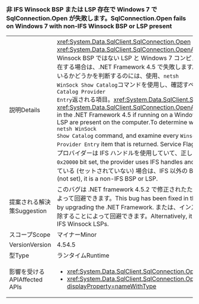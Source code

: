 ### <a name="sqlconnectionopen-fails-on-windows-7-with-non-ifs-winsock-bsp-or-lsp-present"></a><span data-ttu-id="8b9f0-101">非 IFS Winsock BSP または LSP 存在で Windows 7 で SqlConnection.Open が失敗します。</span><span class="sxs-lookup"><span data-stu-id="8b9f0-101">SqlConnection.Open fails on Windows 7 with non-IFS Winsock BSP or LSP present</span></span>

|   |   |
|---|---|
|<span data-ttu-id="8b9f0-102">説明</span><span class="sxs-lookup"><span data-stu-id="8b9f0-102">Details</span></span>|<span data-ttu-id="8b9f0-103"><xref:System.Data.SqlClient.SqlConnection.Open> および<xref:System.Data.SqlClient.SqlConnection.OpenAsync(System.Threading.CancellationToken)>IFS Winsock BSP ではない LSP と Windows 7 コンピューターで実行されているが、コンピューターに存在する場合は、.NET Framework 4.5 で失敗します。IFS BSP 以外または LSP がインストールされているかどうかを判断するのには、使用、<code>netsh WinSock Show Catalog</code>コマンドを使用し、確認すべて<code>Winsock Catalog Provider Entry</code>返される項目。</span><span class="sxs-lookup"><span data-stu-id="8b9f0-103"><xref:System.Data.SqlClient.SqlConnection.Open> and <xref:System.Data.SqlClient.SqlConnection.OpenAsync(System.Threading.CancellationToken)> fail in the .NET Framework 4.5 if running on a Windows 7 machine with a non-IFS Winsock BSP or LSP are present on the computer.To determine whether a non-IFS BSP or LSP is installed, use the <code>netsh WinSock Show Catalog</code> command, and examine every <code>Winsock Catalog Provider Entry</code> item that is returned.</span></span> <span data-ttu-id="8b9f0-104">Service Flags 値の <code>0x20000</code> ビットがセットされている場合、プロバイダーは IFS ハンドルを使用していて、正しく機能します。</span><span class="sxs-lookup"><span data-stu-id="8b9f0-104">If the Service Flags value has the <code>0x20000</code> bit set, the provider uses IFS handles and will work correctly.</span></span> <span data-ttu-id="8b9f0-105"><code>0x20000</code> ビットがクリアされている (セットされていない) 場合は、IFS 以外の BSP または LSP です。</span><span class="sxs-lookup"><span data-stu-id="8b9f0-105">If the <code>0x20000</code> bit is clear (not set), it is a non-IFS BSP or LSP.</span></span>|
|<span data-ttu-id="8b9f0-106">提案される解決策</span><span class="sxs-lookup"><span data-stu-id="8b9f0-106">Suggestion</span></span>|<span data-ttu-id="8b9f0-107">このバグは .NET framework 4.5.2 で修正されたため、.NET Framework をアップグレードすることによって回避できます。</span><span class="sxs-lookup"><span data-stu-id="8b9f0-107">This bug has been fixed in the .NET Framework 4.5.2, so it can be avoided by upgrading the .NET Framework.</span></span> <span data-ttu-id="8b9f0-108">または、インストールされている IFS 以外の Winsock LSP を削除することによって回避できます。</span><span class="sxs-lookup"><span data-stu-id="8b9f0-108">Alternatively, it can be avoided by removing any installed non-IFS Winsock LSPs.</span></span>|
|<span data-ttu-id="8b9f0-109">スコープ</span><span class="sxs-lookup"><span data-stu-id="8b9f0-109">Scope</span></span>|<span data-ttu-id="8b9f0-110">マイナー</span><span class="sxs-lookup"><span data-stu-id="8b9f0-110">Minor</span></span>|
|<span data-ttu-id="8b9f0-111">Version</span><span class="sxs-lookup"><span data-stu-id="8b9f0-111">Version</span></span>|<span data-ttu-id="8b9f0-112">4.5</span><span class="sxs-lookup"><span data-stu-id="8b9f0-112">4.5</span></span>|
|<span data-ttu-id="8b9f0-113">型</span><span class="sxs-lookup"><span data-stu-id="8b9f0-113">Type</span></span>|<span data-ttu-id="8b9f0-114">ランタイム</span><span class="sxs-lookup"><span data-stu-id="8b9f0-114">Runtime</span></span>|
|<span data-ttu-id="8b9f0-115">影響を受ける API</span><span class="sxs-lookup"><span data-stu-id="8b9f0-115">Affected APIs</span></span>|<ul><li><xref:System.Data.SqlClient.SqlConnection.Open?displayProperty=nameWithType></li><li><xref:System.Data.SqlClient.SqlConnection.OpenAsync(System.Threading.CancellationToken)?displayProperty=nameWithType></li></ul>|

